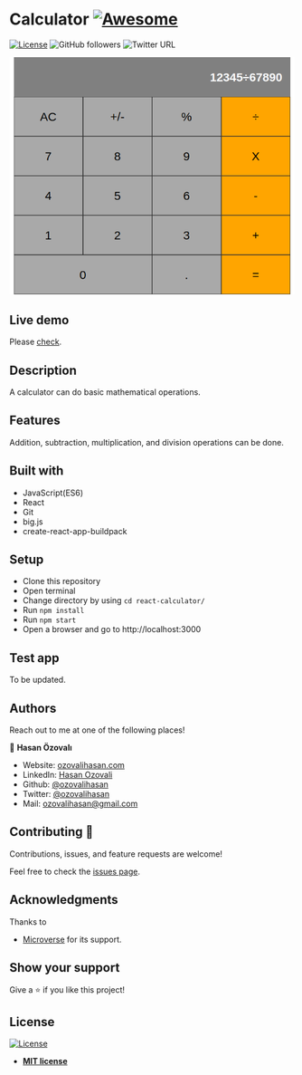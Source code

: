 # Calculator [![Awesome](https://cdn.rawgit.com/sindresorhus/awesome/d7305f38d29fed78fa85652e3a63e154dd8e8829/media/badge.svg)](https://github.com/ozovalihasan/react-calculator)

[![License](https://img.shields.io/badge/License-MIT-green.svg)]()
![GitHub followers](https://img.shields.io/github/followers/ozovalihasan?label=ozovalihasan&style=social)
![Twitter URL](https://img.shields.io/twitter/follow/ozovalihasan?label=Follow&style=social)

![project-screenshot](./assets/project-screenshot.png)

## Live demo

Please [check](https://calculator.ozovalihasan.com/).

## Description

A calculator can do basic mathematical operations.

## Features

Addition, subtraction, multiplication, and division operations can be done.

## Built with

- JavaScript(ES6)
- React
- Git
- big.js
- create-react-app-buildpack

## Setup

- Clone this repository
- Open terminal
- Change directory by using `cd react-calculator/`
- Run `npm install`
- Run `npm start`
- Open a browser and go to http://localhost:3000

## Test app

To be updated.

## Authors

Reach out to me at one of the following places!

👤 **Hasan Özovalı**

- Website: [ozovalihasan.com](ozovalihasan.com)
- LinkedIn: [Hasan Ozovali](https://www.linkedin.com/in/hasan-ozovali/)
- Github: [@ozovalihasan](https://github.com/ozovalihasan)
- Twitter: [@ozovalihasan](https://twitter.com/ozovalihasan)
- Mail: [ozovalihasan@gmail.com](ozovalihasan@gmail.com)

## Contributing 🤝

Contributions, issues, and feature requests are welcome!

Feel free to check the [issues page](https://github.com/ozovalihasan/react-calculator/issues).

## Acknowledgments

Thanks to

- [Microverse](http://microverse.org/) for its support.

## Show your support

Give a ⭐️ if you like this project!

## License

[![License](http://img.shields.io/:license-mit-blue.svg?style=flat-square)](http://badges.mit-license.org)

- **[MIT license](http://opensource.org/licenses/mit-license.php)**
